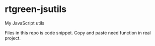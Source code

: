 # rtgreen-jsutils
My JavaScript utils

Files in this repo is code snippet. Copy and paste need function in real project.